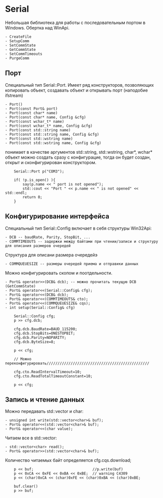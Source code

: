 Serial
======


Небольшая библиотека для работы с последовательным портом в Windows. Обертка 
над WinApi.

    - CreateFile
    - SetupComm
    - SetCommState
    - GetCommState
    - SetCommTimeouts
    - PurgeComm


Порт
----

Специальный тип Serial::Port. Имеет ряд конструкторов, позволяющих 
копировать объект, создавать объект и открывать порт (наподобие ifstream)

    - Port()
    - Port(const Port& port)
    - Port(const char* name)
    - Port(const char* name, Config &cfg)
    - Port(const wchar_t* name)
    - Port(const wchar_t* name, Config &cfg)
    - Port(const std::string name)
    - Port(const std::string name, Config &cfg)
    - Port(const std::wstring name)
    - Port(const std::wstring name, Config &cfg)
   
   
понимает в качестве аргументов std::string, std::wstring, char*, wchar*
объект можно создать сразу с конфигурацие, тогда он будет создан, открыт
и сконфигурирован конструктором.

```
    Serial::Port p("COM3");
       
    if( !p.is_open() ){
        say(p.name << " port is not opened");
        std::cout << "Port " << p.name << " is not opened" << std::endl;
        return 0;
    }

```
    
Конфигурирование интерфейса
---------------------------

Специальный тип Serial::Config включает в себя структуры Win32Api:

    - DCB -- baudRate, Parity, StopBit, ...
    - COMMTIMEOUTS -- задержки между байтами при чтении/записи и структуру для описания размеров очередей
    
Структура для описани размера очередейэ

    - COMMQUEUESIZE -- размеры очередей приема и отправики данных
  
  
Можно конфигурировать скопом и поотдельности.

    - Port& operator>>(DCB& dcb); -- можно прочитать текущую DCB (GetCommState)
    - Port& operator<<(Serial::Config& cfg);    
    - Port& operator<<(DCB& dcb);
    - Port& operator<<(COMMTIMEOUTS& cto);
    - Port& operator<<(COMMQUEUESIZE& cqs);
    - int setup(Serial::Config& cfg)

```
    Serial::Config cfg;
    p >> cfg.dcb;

    cfg.dcb.BaudRate=BAUD_115200;
    cfg.dcb.StopBits=ONESTOPBIT;
    cfg.dcb.Parity=NOPARITY;
    cfg.dcb.ByteSize=8;

    p << cfg;       
    
    // Можно переконфигурировать///////////////////////////////////////////////
    
    cfg.cto.ReadIntervalTimeout=10;
    cfg.cto.ReadTotalTimeoutConstant=10;      
    
    p << cfg;
```

Запись и чтение данных
----------------------

Можно передавать std::vector<char> и char:
	
    - unsigned int write(std::vector<char>& buf);
    - Port& operator<<(std::vector<char>& buf);
    - Port& operator<<(char value);
  
Читаем все в std::vector<char>:
	
    - std::vector<char> read();
    - Port& operator>>(std::vector<char>& buf);
    
Количество читаемых байт определяется cfg.cqs.download;
    
```
    p << buf;                           //p.write(buf)    
    p << 0xCA << 0xFE << 0xBA << 0xBE;  // warning C4309
    p << (char)0xCA << (char)0xFE << (char)0xBA << (char)0xBE;
    
    buf.clear()
    p >> buf;
```    

